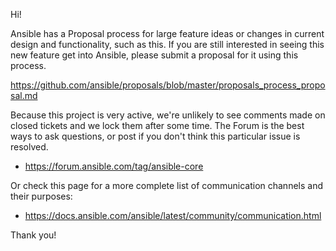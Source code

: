 Hi!

Ansible has a Proposal process for large feature ideas or changes in current design and functionality, such as this.
If you are still interested in seeing this new feature get into Ansible, please submit a proposal for it using this process.

<https://github.com/ansible/proposals/blob/master/proposals_process_proposal.md>

Because this project is very active, we're unlikely to see comments made on closed tickets and we lock them after some time.
The Forum is the best ways to ask questions, or post if you don't think this particular issue is resolved.

* <https://forum.ansible.com/tag/ansible-core>

Or check this page for a more complete list of communication channels and their purposes:

* <https://docs.ansible.com/ansible/latest/community/communication.html>

Thank you!

